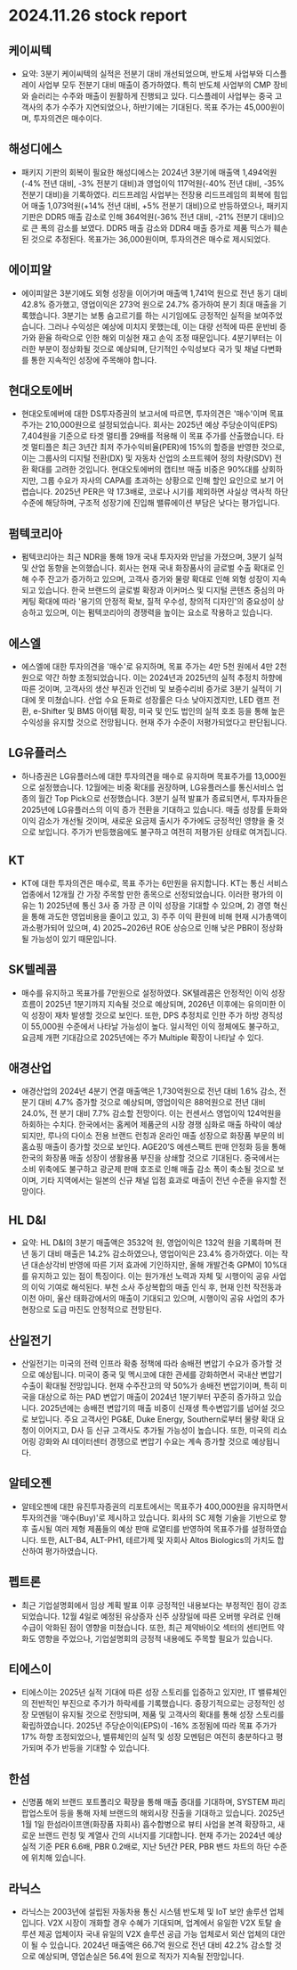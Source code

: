 # 2024.11.26 stock report
## 케이씨텍
- 요약: 3분기 케이씨텍의 실적은 전분기 대비 개선되었으며, 반도체 사업부와 디스플레이 사업부 모두 전분기 대비 매출이 증가하였다. 특히 반도체 사업부의 CMP 장비와 슬러리는 수주와 매출이 원활하게 진행되고 있다. 디스플레이 사업부는 중국 고객사의 추가 수주가 지연되었으나, 하반기에는 기대된다. 목표 주가는 45,000원이며, 투자의견은 매수이다.
## 해성디에스
- 패키지 기판의 회복이 필요한 해성디에스는 2024년 3분기에 매출액 1,494억원(-4% 전년 대비, -3% 전분기 대비)과 영업이익 117억원(-40% 전년 대비, -35% 전분기 대비)을 기록하였다. 리드프레임 사업부는 전장용 리드프레임의 회복에 힘입어 매출 1,073억원(+14% 전년 대비, +5% 전분기 대비)으로 반등하였으나, 패키지 기판은 DDR5 매출 감소로 인해 364억원(-36% 전년 대비, -21% 전분기 대비)으로 큰 폭의 감소를 보였다. DDR5 매출 감소와 DDR4 매출 증가로 제품 믹스가 훼손된 것으로 추정된다. 목표가는 36,000원이며, 투자의견은 매수로 제시되었다.
## 에이피알
- 에이피알은 3분기에도 외형 성장을 이어가며 매출액 1,741억 원으로 전년 동기 대비 42.8% 증가했고, 영업이익은 273억 원으로 24.7% 증가하여 분기 최대 매출을 기록했습니다. 3분기는 보통 숨고르기를 하는 시기임에도 긍정적인 실적을 보여주었습니다. 그러나 수익성은 예상에 미치지 못했는데, 이는 대량 선적에 따른 운반비 증가와 환율 하락으로 인한 해외 미실현 재고 손익 조정 때문입니다. 4분기부터는 이러한 부분이 정상화될 것으로 예상되며, 단기적인 수익성보다 국가 및 채널 다변화를 통한 지속적인 성장에 주목해야 합니다.
## 현대오토에버
- 현대오토에버에 대한 DS투자증권의 보고서에 따르면, 투자의견은 '매수'이며 목표 주가는 210,000원으로 설정되었습니다. 회사는 2025년 예상 주당순이익(EPS) 7,404원을 기준으로 타겟 멀티플 29배를 적용해 이 목표 주가를 산출했습니다. 타겟 멀티플은 최근 3년간 최저 주가수익비율(PER)에 15%의 할증을 반영한 것으로, 이는 그룹사의 디지털 전환(DX) 및 자동차 산업의 소프트웨어 정의 차량(SDV) 전환 확대를 고려한 것입니다. 현대오토에버의 캡티브 매출 비중은 90%대를 상회하지만, 그룹 수요가 자사의 CAPA를 초과하는 상황으로 인해 할인 요인으로 보기 어렵습니다. 2025년 PER은 약 17.3배로, 코로나 시기를 제외하면 사실상 역사적 하단 수준에 해당하며, 구조적 성장기에 진입해 밸류에이션 부담은 낮다는 평가입니다.
## 펌텍코리아
- 펌텍코리아는 최근 NDR을 통해 19개 국내 투자자와 만남을 가졌으며, 3분기 실적 및 산업 동향을 논의했습니다. 회사는 현재 국내 화장품사의 글로벌 수출 확대로 인해 수주 잔고가 증가하고 있으며, 고객사 증가와 물량 확대로 인해 외형 성장이 지속되고 있습니다. 한국 브랜드의 글로벌 확장과 이커머스 및 디지털 콘텐츠 중심의 마케팅 확대에 따라 '용기의 안정적 확보, 질적 우수성, 창의적 디자인'의 중요성이 상승하고 있으며, 이는 펌텍코리아의 경쟁력을 높이는 요소로 작용하고 있습니다.
## 에스엘
- 에스엘에 대한 투자의견을 '매수'로 유지하며, 목표 주가는 4만 5천 원에서 4만 2천 원으로 약간 하향 조정되었습니다. 이는 2024년과 2025년의 실적 추정치 하향에 따른 것이며, 고객사의 생산 부진과 인건비 및 보증수리비 증가로 3분기 실적이 기대에 못 미쳤습니다. 산업 수요 둔화로 성장률은 다소 낮아지겠지만, LED 램프 전환, e-Shifter 및 BMS 아이템 확장, 미국 및 인도 법인의 실적 호조 등을 통해 높은 수익성을 유지할 것으로 전망됩니다. 현재 주가 수준이 저평가되었다고 판단됩니다.

## LG유플러스
- 하나증권은 LG유플러스에 대한 투자의견을 매수로 유지하며 목표주가를 13,000원으로 설정했습니다. 12월에는 비중 확대를 권장하며, LG유플러스를 통신서비스 업종의 월간 Top Pick으로 선정했습니다. 3분기 실적 발표가 종료되면서, 투자자들은 2025년에 LG유플러스의 이익 증가 전환을 기대하고 있습니다. 매출 성장률 둔화와 이익 감소가 개선될 것이며, 새로운 요금제 출시가 주가에도 긍정적인 영향을 줄 것으로 보입니다. 주가가 반등했음에도 불구하고 여전히 저평가된 상태로 여겨집니다.
## KT
- KT에 대한 투자의견은 매수로, 목표 주가는 6만원을 유지합니다. KT는 통신 서비스 업종에서 12개월 간 가장 주목할 만한 종목으로 선정되었습니다. 이러한 평가의 이유는 1) 2025년에 통신 3사 중 가장 큰 이익 성장을 기대할 수 있으며, 2) 경영 혁신을 통해 과도한 영업비용을 줄이고 있고, 3) 주주 이익 환원에 비해 현재 시가총액이 과소평가되어 있으며, 4) 2025~2026년 ROE 상승으로 인해 낮은 PBR이 정상화될 가능성이 있기 때문입니다.
## SK텔레콤
- 매수를 유지하고 목표가를 7만원으로 설정하였다. SK텔레콤은 안정적인 이익 성장 흐름이 2025년 1분기까지 지속될 것으로 예상되며, 2026년 이후에는 유의미한 이익 성장이 재차 발생할 것으로 보인다. 또한, DPS 추정치로 인한 주가 하방 경직성이 55,000원 수준에서 나타날 가능성이 높다. 일시적인 이익 정체에도 불구하고, 요금제 개편 기대감으로 2025년에는 주가 Multiple 확장이 나타날 수 있다.
## 애경산업
- 애경산업의 2024년 4분기 연결 매출액은 1,730억원으로 전년 대비 1.6% 감소, 전 분기 대비 4.7% 증가할 것으로 예상되며, 영업이익은 88억원으로 전년 대비 24.0%, 전 분기 대비 7.7% 감소할 전망이다. 이는 컨센서스 영업이익 124억원을 하회하는 수치다. 한국에서는 홈케어 제품군의 시장 경쟁 심화로 매출 하락이 예상되지만, 루나의 다이소 전용 브랜드 런칭과 온라인 매출 성장으로 화장품 부문의 비홈쇼핑 매출이 증가할 것으로 보인다. AGE20’S 에센스팩트 판매 안정화 등을 통해 한국의 화장품 매출 성장이 생활용품 부진을 상쇄할 것으로 기대된다. 중국에서는 소비 위축에도 불구하고 광군제 판매 호조로 인해 매출 감소 폭이 축소될 것으로 보이며, 기타 지역에서는 일본의 신규 채널 입점 효과로 매출이 전년 수준을 유지할 전망이다.
## HL D&I
- 요약: HL D&I의 3분기 매출액은 3532억 원, 영업이익은 132억 원을 기록하며 전년 동기 대비 매출은 14.2% 감소하였으나, 영업이익은 23.4% 증가하였다. 이는 작년 대손상각비 반영에 따른 기저 효과에 기인하지만, 올해 개발건축 GPM이 10%대를 유지하고 있는 점이 특징이다. 이는 원가개선 노력과 자체 및 시행이익 공유 사업의 이익 기여로 해석된다. 부천 소사 주상복합의 매출 인식 후, 현재 인천 작전동과 이천 아미, 울산 태화강에서의 매출이 기대되고 있으며, 시행이익 공유 사업의 추가 현장으로 도급 마진도 안정적으로 전망된다.
## 산일전기
- 산일전기는 미국의 전력 인프라 확충 정책에 따라 송배전 변압기 수요가 증가할 것으로 예상됩니다. 미국이 중국 및 멕시코에 대한 관세를 강화하면서 국내산 변압기 수출이 확대될 전망입니다. 현재 수주잔고의 약 50%가 송배전 변압기이며, 특히 미국을 대상으로 하는 PAD 변압기 매출이 2024년 1분기부터 꾸준히 증가하고 있습니다. 2025년에는 송배전 변압기의 매출 비중이 신재생 특수변압기를 넘어설 것으로 보입니다. 주요 고객사인 PG&E, Duke Energy, Southern로부터 물량 확대 요청이 이어지고, D사 등 신규 고객사도 추가될 가능성이 높습니다. 또한, 미국의 리쇼어링 강화와 AI 데이터센터 경쟁으로 변압기 수요는 계속 증가할 것으로 예상됩니다.
## 알테오젠
- 알테오젠에 대한 유진투자증권의 리포트에서는 목표주가 400,000원을 유지하면서 투자의견을 '매수(Buy)'로 제시하고 있습니다. 회사의 SC 제형 기술을 기반으로 향후 출시될 여러 제형 제품들의 예상 판매 로열티를 반영하여 목표주가를 설정하였습니다. 또한, ALT-B4, ALT-PH1, 테르가제 및 자회사 Altos Biologics의 가치도 합산하여 평가하였습니다.
## 펩트론
- 최근 기업설명회에서 임상 계획 발표 이후 긍정적인 내용보다는 부정적인 점이 강조되었습니다. 12월 4일로 예정된 유상증자 신주 상장일에 따른 오버행 우려로 인해 수급이 악화된 점이 영향을 미쳤습니다. 또한, 최근 제약바이오 섹터의 센티먼트 약화도 영향을 주었으나, 기업설명회의 긍정적 내용에도 주목할 필요가 있습니다.
## 티에스이
- 티에스이는 2025년 실적 기대에 따른 성장 스토리를 입증하고 있지만, IT 밸류체인의 전반적인 부진으로 주가가 하락세를 기록했습니다. 중장기적으로는 긍정적인 성장 모멘텀이 유지될 것으로 전망되며, 제품 및 고객사의 확대를 통해 성장 스토리를 확립하였습니다. 2025년 주당순이익(EPS)이 -16% 조정됨에 따라 목표 주가가 17% 하향 조정되었으나, 밸류체인의 실적 및 성장 모멘텀은 여전히 충분하다고 평가되며 주가 반등을 기대할 수 있습니다.
## 한섬
- 신명품 해외 브랜드 포트폴리오 확장을 통해 매출 증대를 기대하며, SYSTEM 파리 팝업스토어 등을 통해 자체 브랜드의 해외시장 진출을 기대하고 있습니다. 2025년 1월 1일 한섬라이프앤(화장품 자회사) 흡수합병으로 뷰티 사업을 본격 확장하고, 새로운 브랜드 런칭 및 계열사 간의 시너지를 기대합니다. 현재 주가는 2024년 예상 실적 기준 PER 6.6배, PBR 0.2배로, 지난 5년간 PER, PBR 밴드 차트의 하단 수준에 위치해 있습니다.
## 라닉스
- 라닉스는 2003년에 설립된 자동차용 통신 시스템 반도체 및 IoT 보안 솔루션 업체입니다. V2X 시장이 개화할 경우 수혜가 기대되며, 업계에서 유일한 V2X 토탈 솔루션 제공 업체이자 국내 유일의 V2X 솔루션 공급 가능 업체로서 외산 업체의 대안이 될 수 있습니다. 2024년 매출액은 66.7억 원으로 전년 대비 42.2% 감소할 것으로 예상되며, 영업손실은 56.4억 원으로 적자가 지속될 전망입니다.